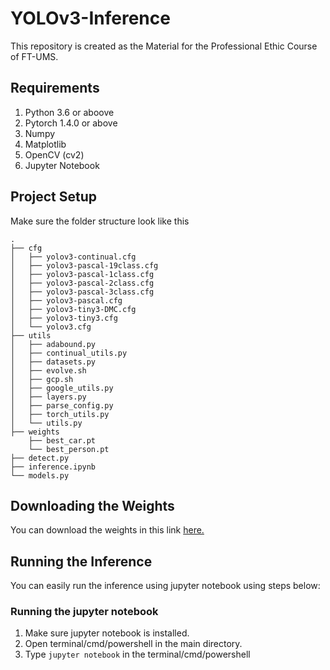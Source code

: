 # YOLOv3-Inference
This repository is created as the Material for the Professional Ethic Course of FT-UMS.

## Requirements
1. Python 3.6 or aboove
2. Pytorch 1.4.0 or above
3. Numpy
4. Matplotlib
5. OpenCV (cv2)
6. Jupyter Notebook

## Project Setup
Make sure the folder structure look like this
```
.
├── cfg
│   ├── yolov3-continual.cfg
│   ├── yolov3-pascal-19class.cfg
│   ├── yolov3-pascal-1class.cfg
│   ├── yolov3-pascal-2class.cfg
│   ├── yolov3-pascal-3class.cfg
│   ├── yolov3-pascal.cfg
│   ├── yolov3-tiny3-DMC.cfg
│   ├── yolov3-tiny3.cfg
│   └── yolov3.cfg
├── utils
│   ├── adabound.py
│   ├── continual_utils.py
│   ├── datasets.py
│   ├── evolve.sh
│   ├── gcp.sh
│   ├── google_utils.py
│   ├── layers.py
│   ├── parse_config.py
│   ├── torch_utils.py
│   └── utils.py
├── weights
    ├── best_car.pt
    └── best_person.pt
├── detect.py
├── inference.ipynb
└── models.py
```

## Downloading the Weights
You can download the weights in this link [here.](https://drive.google.com/drive/folders/1olvkyvQysahvxT0znz1itsL5cFdBELCu?usp=sharing)

## Running the Inference
You can easily run the inference using jupyter notebook using steps below:
### Running the jupyter notebook
1. Make sure jupyter notebook is installed.
2. Open terminal/cmd/powershell in the main directory.
3. Type `jupyter notebook` in the terminal/cmd/powershell
